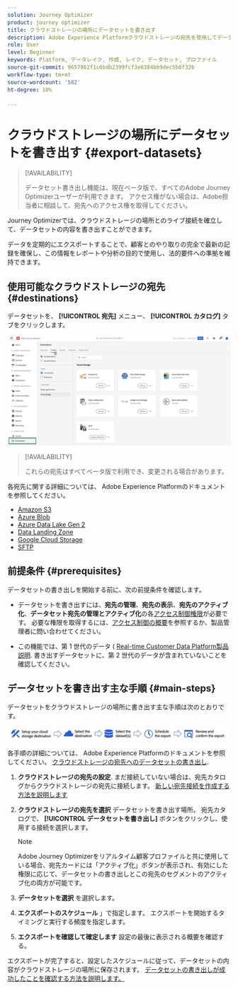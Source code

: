 ```yaml
---
solution: Journey Optimizer
product: journey optimizer
title: クラウドストレージの場所にデータセットを書き出す
description: Adobe Experience Platformクラウドストレージの宛先を使用してデータセットを書き出す方法について説明します。
role: User
level: Beginner
keywords: Platform, データレイク, 作成, レイク, データセット, プロファイル
source-git-commit: 9657862f1c6bdb2399fcf3e6384bb9dec5b8f32b
workflow-type: tm+mt
source-wordcount: '582'
ht-degree: 10%

---
```



# クラウドストレージの場所にデータセットを書き出す {#export-datasets}

>[!AVAILABILITY]
>
>データセット書き出し機能は、現在ベータ版で、すべてのAdobe Journey Optimizerユーザーが利用できます。 アクセス権がない場合は、Adobe担当者に相談して、宛先へのアクセス権を取得してください。

Journey Optimizerでは、クラウドストレージの場所とのライブ接続を確立して、データセットの内容を書き出すことができます。

データを定期的にエクスポートすることで、顧客とのやり取りの完全で最新の記録を確保し、この情報をレポートや分析の目的で使用し、法的要件への準拠を維持できます。

## 使用可能なクラウドストレージの宛先 {#destinations}

データセットを、 **[!UICONTROL 宛先]** メニュー、 **[!UICONTROL カタログ]** タブをクリックします。

![](assets/dataset-export-setup.png)

>[!AVAILABILITY]
>
>これらの宛先はすべてベータ版で利用でき、変更される場合があります。

各宛先に関する詳細については、 Adobe Experience Platformのドキュメントを参照してください。

* [Amazon S3](https://experienceleague.adobe.com/docs/experience-platform/destinations/catalog/cloud-storage/amazon-s3.html)
* [Azure Blob](https://experienceleague.adobe.com/docs/experience-platform/destinations/catalog/cloud-storage/azure-blob.html)
* [Azure Data Lake Gen 2](https://experienceleague.adobe.com/docs/experience-platform/destinations/catalog/cloud-storage/adls-gen2.html)
* [Data Landing Zone](https://experienceleague.adobe.com/docs/experience-platform/destinations/catalog/cloud-storage/data-landing-zone.html)
* [Google Cloud Storage](https://experienceleague.adobe.com/docs/experience-platform/destinations/catalog/cloud-storage/google-cloud-storage.html)
* [SFTP](https://experienceleague.adobe.com/docs/experience-platform/destinations/catalog/cloud-storage/sftp.html)

## 前提条件 {#prerequisites}

データセットの書き出しを開始する前に、次の前提条件を確認します。

* データセットを書き出すには、**宛先の管理**、**宛先の表示**、**宛先のアクティブ化**、**データセット宛先の管理とアクティブ化**&#x200B;の各[アクセス制御権限](https://experienceleague.adobe.com/docs/experience-platform/access-control/home.html#permissions)が必要です。 必要な権限を取得するには、[アクセス制御の概要](https://experienceleague.adobe.com/docs/experience-platform/access-control/ui/overview.html)を参照するか、製品管理者に問い合わせてください。

* この機能では、第 1 世代のデータ ( [Real-time Customer Data Platform製品説明](https://helpx.adobe.com/jp/legal/product-descriptions/real-time-customer-data-platform-b2c-edition-prime-and-ultimate-packages.html). 書き出すデータセットに、第 2 世代のデータが含まれていないことを確認してください。

## データセットを書き出す主な手順 {#main-steps}

データセットをクラウドストレージの場所に書き出す主な手順は次のとおりです。

![](assets/dataset-export-process.png)

各手順の詳細については、 Adobe Experience Platformのドキュメントを参照してください。 [クラウドストレージの宛先へのデータセットの書き出し](https://experienceleague.adobe.com/docs/experience-platform/destinations/ui/activate/export-datasets.html?lang=en).

1. **クラウドストレージの宛先の設定**. まだ接続していない場合は、宛先カタログからクラウドストレージの宛先に接続します。 [新しい宛先接続を作成する方法を説明します](https://experienceleague.adobe.com/docs/experience-platform/destinations/ui/connect-destination.html?lang=en#setup)

   <!--![](assets/dataset-export-setup.png)-->

1. **クラウドストレージの宛先を選択** データセットを書き出す場所。 宛先カタログで、 **[!UICONTROL データセットを書き出し]** ボタンをクリックし、使用する接続を選択します。

   <!--![](assets/dataset-export-destination.png)-->

   >[!NOTE]
   >
   >Adobe Journey Optimizerをリアルタイム顧客プロファイルと共に使用している場合、宛先カードには「アクティブ化」ボタンが表示され、有効にした権限に応じて、データセットの書き出しとこの宛先のセグメントのアクティブ化の両方が可能です。

1. **データセットを選択** を選択します。

   <!--![](assets/dataset-export-dataset-selection.png)-->

1. **エクスポートのスケジュール** 」で指定します。 エクスポートを開始するタイミングと実行する頻度を指定します。

   <!--![](assets/dataset-export-schedule.png)-->

1. **エクスポートを確認して確定します** 設定の最後に表示される概要を確認する。

   <!--![](assets/dataset-export-review.png)-->

エクスポートが完了すると、設定したスケジュールに従って、データセットの内容がクラウドストレージの場所に保存されます。 [データセットの書き出しが成功したことを確認する方法を説明します。](https://experienceleague.adobe.com/docs/experience-platform/destinations/ui/activate/export-datasets.html#verify)
